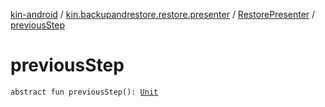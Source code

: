 [kin-android](../../index.md) / [kin.backupandrestore.restore.presenter](../index.md) / [RestorePresenter](index.md) / [previousStep](./previous-step.md)

# previousStep

`abstract fun previousStep(): `[`Unit`](https://kotlinlang.org/api/latest/jvm/stdlib/kotlin/-unit/index.html)
